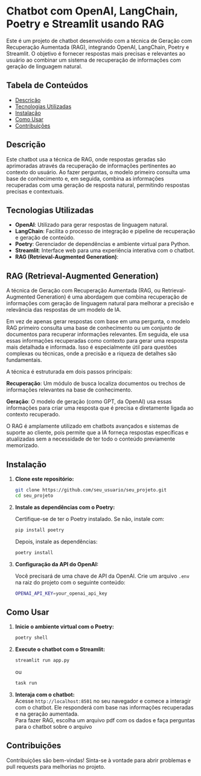 
# Chatbot com OpenAI, LangChain, Poetry e Streamlit usando RAG

Este é um projeto de chatbot desenvolvido com a técnica de Geração com Recuperação Aumentada (RAG), integrando OpenAI, LangChain, Poetry e Streamlit. O objetivo é fornecer respostas mais precisas e relevantes ao usuário ao combinar um sistema de recuperação de informações com geração de linguagem natural.

## Tabela de Conteúdos

- [Descrição](#descrição)
- [Tecnologias Utilizadas](#tecnologias-utilizadas)
- [Instalação](#instalação)
- [Como Usar](#como-usar)
- [Contribuições](#contribuições)


## Descrição

Este chatbot usa a técnica de RAG, onde respostas geradas são aprimoradas através da recuperação de informações pertinentes ao contexto do usuário. Ao fazer perguntas, o modelo primeiro consulta uma base de conhecimento e, em seguida, combina as informações recuperadas com uma geração de resposta natural, permitindo respostas precisas e contextuais.

## Tecnologias Utilizadas

- **OpenAI**: Utilizado para gerar respostas de linguagem natural.
- **LangChain**: Facilita o processo de integração e pipeline de recuperação e geração de conteúdo.
- **Poetry**: Gerenciador de dependências e ambiente virtual para Python.
- **Streamlit**: Interface web para uma experiência interativa com o chatbot.
- **RAG (Retrieval-Augmented Generation)**: 

## RAG (Retrieval-Augmented Generation)

A técnica de Geração com Recuperação Aumentada (RAG, ou Retrieval-Augmented Generation) é uma abordagem que combina recuperação de informações com geração de linguagem natural para melhorar a precisão e relevância das respostas de um modelo de IA.

Em vez de apenas gerar respostas com base em uma pergunta, o modelo RAG primeiro consulta uma base de conhecimento ou um conjunto de documentos para recuperar informações relevantes. Em seguida, ele usa essas informações recuperadas como contexto para gerar uma resposta mais detalhada e informada. Isso é especialmente útil para questões complexas ou técnicas, onde a precisão e a riqueza de detalhes são fundamentais.

A técnica é estruturada em dois passos principais:

**Recuperação**: Um módulo de busca localiza documentos ou trechos de informações relevantes na base de conhecimento.

**Geração**: O modelo de geração (como GPT, da OpenAI) usa essas informações para criar uma resposta que é precisa e diretamente ligada ao contexto recuperado.

O RAG é amplamente utilizado em chatbots avançados e sistemas de suporte ao cliente, pois permite que a IA forneça respostas específicas e atualizadas sem a necessidade de ter todo o conteúdo previamente memorizado.

## Instalação

1. **Clone este repositório:**

   ```bash
   git clone https://github.com/seu_usuario/seu_projeto.git
   cd seu_projeto
   ```

2. **Instale as dependências com o Poetry:**

   Certifique-se de ter o Poetry instalado. Se não, instale com:

   ```bash
   pip install poetry
   ```

   Depois, instale as dependências:

   ```bash
   poetry install
   ```

3. **Configuração da API do OpenAI:**

   Você precisará de uma chave de API da OpenAI. Crie um arquivo `.env` na raiz do projeto com o seguinte conteúdo:

   ```bash
   OPENAI_API_KEY=your_openai_api_key
   ```

## Como Usar

1. **Inicie o ambiente virtual com o Poetry:**

   ```bash
   poetry shell
   ```

2. **Execute o chatbot com o Streamlit:**

   ```bash
   streamlit run app.py
   ```

   ou 

    ```bash
   task run
   ```

3. **Interaja com o chatbot:**  
   Acesse `http://localhost:8501` no seu navegador e comece a interagir com o chatbot. Ele responderá com base nas informações recuperadas e na geração aumentada.<br>
   Para fazer RAG, escolha um arquivo pdf com os dados e faça perguntas para o chatbot sobre o arquivo



## Contribuições

Contribuições são bem-vindas! Sinta-se à vontade para abrir problemas e pull requests para melhorias no projeto.


